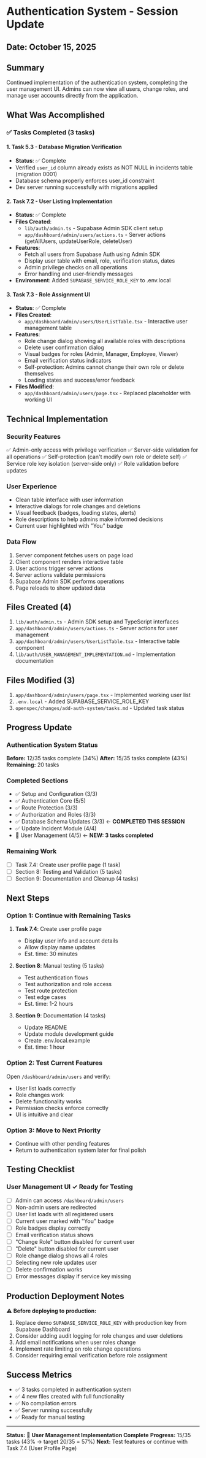 # Authentication System - Session Update

## Date: October 15, 2025

## Summary
Continued implementation of the authentication system, completing the user management UI. Admins can now view all users, change roles, and manage user accounts directly from the application.

## What Was Accomplished

### ✅ Tasks Completed (3 tasks)

#### 1. Task 5.3 - Database Migration Verification
- **Status**: ✅ Complete
- Verified `user_id` column already exists as NOT NULL in incidents table (migration 0001)
- Database schema properly enforces user_id constraint
- Dev server running successfully with migrations applied

#### 2. Task 7.2 - User Listing Implementation
- **Status**: ✅ Complete
- **Files Created**:
  - `lib/auth/admin.ts` - Supabase Admin SDK client setup
  - `app/dashboard/admin/users/actions.ts` - Server actions (getAllUsers, updateUserRole, deleteUser)
- **Features**:
  - Fetch all users from Supabase Auth using Admin SDK
  - Display user table with email, role, verification status, dates
  - Admin privilege checks on all operations
  - Error handling and user-friendly messages
- **Environment**: Added `SUPABASE_SERVICE_ROLE_KEY` to .env.local

#### 3. Task 7.3 - Role Assignment UI
- **Status**: ✅ Complete
- **Files Created**:
  - `app/dashboard/admin/users/UserListTable.tsx` - Interactive user management table
- **Features**:
  - Role change dialog showing all available roles with descriptions
  - Delete user confirmation dialog
  - Visual badges for roles (Admin, Manager, Employee, Viewer)
  - Email verification status indicators
  - Self-protection: Admins cannot change their own role or delete themselves
  - Loading states and success/error feedback
- **Files Modified**:
  - `app/dashboard/admin/users/page.tsx` - Replaced placeholder with working UI

## Technical Implementation

### Security Features
✅ Admin-only access with privilege verification
✅ Server-side validation for all operations
✅ Self-protection (can't modify own role or delete self)
✅ Service role key isolation (server-side only)
✅ Role validation before updates

### User Experience
- Clean table interface with user information
- Interactive dialogs for role changes and deletions
- Visual feedback (badges, loading states, alerts)
- Role descriptions to help admins make informed decisions
- Current user highlighted with "You" badge

### Data Flow
1. Server component fetches users on page load
2. Client component renders interactive table
3. User actions trigger server actions
4. Server actions validate permissions
5. Supabase Admin SDK performs operations
6. Page reloads to show updated data

## Files Created (4)
1. `lib/auth/admin.ts` - Admin SDK setup and TypeScript interfaces
2. `app/dashboard/admin/users/actions.ts` - Server actions for user management
3. `app/dashboard/admin/users/UserListTable.tsx` - Interactive table component
4. `lib/auth/USER_MANAGEMENT_IMPLEMENTATION.md` - Implementation documentation

## Files Modified (3)
1. `app/dashboard/admin/users/page.tsx` - Implemented working user list
2. `.env.local` - Added SUPABASE_SERVICE_ROLE_KEY
3. `openspec/changes/add-auth-system/tasks.md` - Updated task status

## Progress Update

### Authentication System Status
**Before:** 12/35 tasks complete (34%)
**After:** 15/35 tasks complete (43%)
**Remaining:** 20 tasks

### Completed Sections
- ✅ Setup and Configuration (3/3)
- ✅ Authentication Core (5/5)
- ✅ Route Protection (3/3)
- ✅ Authorization and Roles (3/3)
- ✅ Database Schema Updates (3/3) ← **COMPLETED THIS SESSION**
- ✅ Update Incident Module (4/4)
- 🔄 User Management (4/5) ← **NEW: 3 tasks completed**

### Remaining Work
- [ ] Task 7.4: Create user profile page (1 task)
- [ ] Section 8: Testing and Validation (5 tasks)
- [ ] Section 9: Documentation and Cleanup (4 tasks)

## Next Steps

### Option 1: Continue with Remaining Tasks
1. **Task 7.4**: Create user profile page
   - Display user info and account details
   - Allow display name updates
   - Est. time: 30 minutes

2. **Section 8**: Manual testing (5 tasks)
   - Test authentication flows
   - Test authorization and role access
   - Test route protection
   - Test edge cases
   - Est. time: 1-2 hours

3. **Section 9**: Documentation (4 tasks)
   - Update README
   - Update module development guide
   - Create .env.local.example
   - Est. time: 1 hour

### Option 2: Test Current Features
Open `/dashboard/admin/users` and verify:
- User list loads correctly
- Role changes work
- Delete functionality works
- Permission checks enforce correctly
- UI is intuitive and clear

### Option 3: Move to Next Priority
- Continue with other pending features
- Return to authentication system later for final polish

## Testing Checklist

### User Management UI ✓ Ready for Testing
- [ ] Admin can access `/dashboard/admin/users`
- [ ] Non-admin users are redirected
- [ ] User list loads with all registered users
- [ ] Current user marked with "You" badge
- [ ] Role badges display correctly  
- [ ] Email verification status shows
- [ ] "Change Role" button disabled for current user
- [ ] "Delete" button disabled for current user
- [ ] Role change dialog shows all 4 roles
- [ ] Selecting new role updates user
- [ ] Delete confirmation works
- [ ] Error messages display if service key missing

## Production Deployment Notes

⚠️ **Before deploying to production:**
1. Replace demo `SUPABASE_SERVICE_ROLE_KEY` with production key from Supabase Dashboard
2. Consider adding audit logging for role changes and user deletions
3. Add email notifications when user roles change
4. Implement rate limiting on role change operations
5. Consider requiring email verification before role assignment

## Success Metrics
- ✅ 3 tasks completed in authentication system
- ✅ 4 new files created with full functionality
- ✅ No compilation errors
- ✅ Server running successfully
- ✅ Ready for manual testing

---

**Status:** 🎉 **User Management Implementation Complete**
**Progress:** 15/35 tasks (43% → target 20/35 = 57%)
**Next:** Test features or continue with Task 7.4 (User Profile Page)
